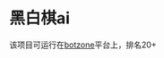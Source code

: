 # 黑白棋ai
 该项目可运行在[botzone](https://cn.botzone.org.cn/game/ranklist/53e1db360003e29c2ba227b8)平台上，排名20+

